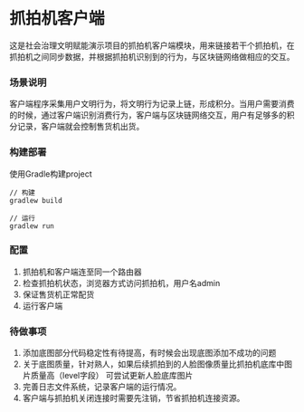 # 抓拍机客户端
这是社会治理文明赋能演示项目的抓拍机客户端模块，用来链接若干个抓拍机，在抓拍机之间同步数据，并根据抓拍机识别到的行为，与区块链网络做相应的交互。

### 场景说明

客户端程序采集用户文明行为，将文明行为记录上链，形成积分。当用户需要消费的时候，通过客户端识别消费行为，客户端与区块链网络交互，用户有足够多的积分记录，客户端就会控制售货机出货。

### 构建部署

使用Gradle构建project

```
// 构建
gradlew build

// 运行
gradlew run
```


### 配置
1. 抓拍机和客户端连至同一个路由器
2. 检查抓拍机状态，浏览器方式访问抓拍机，用户名admin
3. 保证售货机正常配货
4. 运行客户端

### 待做事项

1. 添加底图部分代码稳定性有待提高，有时候会出现底图添加不成功的问题
2. 关于底图质量，针对熟人，如果后续抓拍到的人脸图像质量比抓拍机底库中图片质量高（level字段）
   可尝试更新人脸底库图片
3. 完善日志文件系统，记录客户端的运行情况。
4. 客户端与抓拍机关闭连接时需要先注销，节省抓拍机连接资源。